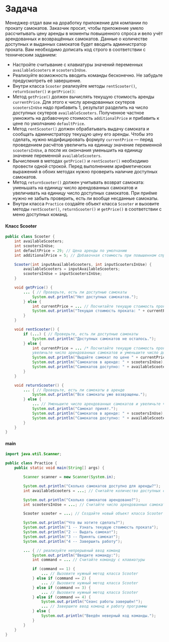 # Задача
Менеджер отдал вам на доработку приложение для компании по прокату самокатов.
Заказчик просит, чтобы приложение умело рассчитывать цену аренды в моменты повышенного спроса
и вело учёт арендованных и возвращённых самокатов. Данные о количестве доступных и выданных самокатов будет
вводить администратор проката. Вам необходимо дописать код строго в соответствии с техническим заданием:
* Настройте считывание с клавиатуры значений переменных `availableScooters` и `scootersInUse`.
* Реализуйте возможность вводить команды бесконечно. Не забудьте предусмотреть её завершение.
* Внутри класса `Scooter` реализуйте методы `rentScooter()`, `returnScooter()` и `getPrice()`:
* Метод `getPrice()` должен вычислять текущую стоимость аренды `currentPrice`. Для этого к числу арендованных скутеров `scootersInUse` надо прибавить 1, результат разделить на число доступных скутеров `availableScooters`. Полученное частное умножить на добавочную стоимость `additionalPrice` и прибавить к цене по умолчанию `defaultPrice`.
* Метод `rentScooter()` должен обрабатывать выдачу самоката и сообщать администратору текущую цену его аренды. Чтобы это сделать, нужно модифицировать формулу `currentPrice` — перед проведением расчётов увеличить на единицу значение переменной `scootersInUse`, а после их окончания уменьшить на единицу значение переменной `availableScooters`.
* Вычисления в методах `getPrice()` и `rentScooter()` необходимо провести одной строкой. Перед выполнением арифметических выражений в обоих методах нужно проверить наличие доступных самокатов.
* Метод `returnScooter()` должен учитывать возврат самоката: уменьшать на единицу число арендованных самокатов и увеличивать на единицу число доступных самокатов. При приёме нужно не забыть проверить, есть ли вообще несданные самокаты.
* Внутри класса `Practice` создайте объект класса `Scooter` и вызовите методы `rentScooter()`, `returnScooter()` и `getPrice()` в соответствии с меню доступных команд.

#### Класс Scooter
```java
public class Scooter {
    int availableScooters;
    int scootersInUse;
    int defaultPrice = 29; // Цена аренды по умолчанию
    int additionalPrice = 5; // Добавочная стоимость при повышенном спросе

    Scooter(int inputAvailableScooters, int inputScootersInUse) {
        availableScooters = inputAvailableScooters;
        scootersInUse = inputScootersInUse;
    }

    void getPrice() {
        ... { // Проверьте, есть ли доступные самокаты
            System.out.println("Нет доступных самокатов.");
        } else {
            int currentPrice = ... // Посчитайте текущую стоимость проката
            System.out.println("Текущая стоимость проката: " + currentPrice + " тг/мин");
        }
    }

    void rentScooter() {
        if (...) { // Проверьте, есть ли доступные самокаты
            System.out.println("Доступных самокатов не осталось.");
        } else {
            int currentPrice = ... /* Посчитайте текущую стоимость проката,
            увеличьте число арендованных самокатов и уменьшите число доступных */
            System.out.println("Выдайте самокат по цене " + currentPrice + " тг/мин");
            System.out.println("Самокатов в аренде: " + scootersInUse);
            System.out.println("Самокатов доступно: " + availableScooters);
        }
    }

    void returnScooter() {
        ... { // Проверьте, есть ли самокаты в аренде
            System.out.println("Все самокаты уже возвращены.");
        } else {
            ... // Уменьшите число арендованных самокатов и увеличьте число доступных
            System.out.println("Самокат принят.");
            System.out.println("Самокатов в аренде: " + scootersInUse);
            System.out.println("Самокатов доступно: " + availableScooters);
        }
    }
}
```

#### main
```java
import java.util.Scanner;

public class Practice {
    public static void main(String[] args) {

        Scanner scanner = new Scanner(System.in);

        System.out.println("Сколько самокатов доступно для аренды?");
        int availableScooters = ...; // Считайте количество доступных самокатов с клавиатуры

        System.out.println("Сколько самокатов арендовано?");
        int scootersInUse = ...; // Считайте число арендованных самокатов с клавиатуры

        Scooter scooter = ...; // Создайте новый объект класса Scooter

        System.out.println("Что вы хотите сделать?");
        System.out.println("1 -- Узнать текущую стоимость проката");
        System.out.println("2 -- Выдать самокат");
        System.out.println("3 -- Принять самокат");
        System.out.println("4 -- Завершить работу");

        ... { // реализуйте непрерывный ввод команд
            System.out.println("Введите команду:");
            int command = ... // Считайте команду с клавиатуры

            if (command == 1) {
                ... // Вызовите нужный метод класса Scooter
            } else if (command == 2) {
                ... // Вызовите нужный метод класса Scooter
            } else if (command == 3) {
                ... // Вызовите нужный метод класса Scooter
            } else if (command == 4) {
                System.out.println("Сеанс работы завершён!");
                ... // Завершите ввод команд и работу программы 
            } else {
                System.out.println("Введён неверный код команды.");
            }
        }
    }
}
```